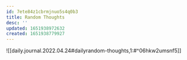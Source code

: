 ```yaml
---
id: 7ete84z1cbrmjnuo5s4q0b3
title: Random Thoughts
desc: ''
updated: 1651938972632
created: 1651938779927
---
```


![[daily.journal.2022.04.24#dailyrandom-thoughts,1:#^06hkw2umsnf5]]
